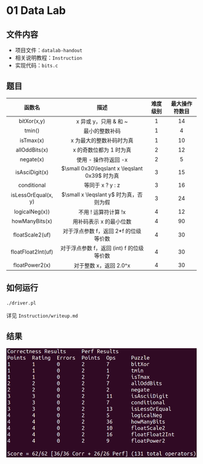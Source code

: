 # 01 Data Lab

## 文件内容

- 项目文件：`datalab-handout`
- 相关说明教程：`Instruction`
- 实现代码：`bits.c`

## 题目

|        函数名         |                       描述                       | 难度级别 | 最大操作符数目 |
| :-------------------: | :----------------------------------------------: | :------: | :------------: |
|     bitXor\(x,y\)     |              x 异或 y，只用 & 和 ~               |    1     |       14       |
|       tmin\(\)        |                  最小的整数补码                  |    1     |       4        |
|      isTmax\(x\)      |             x 为最大的整数补码时为真             |    1     |       10       |
|    allOddBits\(x\)    |             x 的奇数位都为 1 时为真              |    2     |       12       |
|      negate\(x\)      |               使用 - 操作符返回 -x               |    2     |       5        |
|   isAsciDigit\(x\)    | $\small 0x30\leqslant x \leqslant 0x39$ 时为真 |    3     |       15       |
|      conditional      |                 等同于 x ? y : z                 |    3     |       16       |
| isLessOrEqual\(x, y\) |    $\small x \leqslant y$ 时为真，否则为假    |    3     |       24       |
|   logicalNeg\(x\)\)   |               不用 ! 运算符计算 !x               |    4     |       12       |
|   howManyBits\(x\)    |             用补码表示 x 的最小位数              |    4     |       90       |
|   floatScale2\(uf\)   |      对于浮点参数 f，返回 2\*f 的位级等价数      |    4     |       30       |
| floatFloat2Int\(uf\)  |   对于浮点参数 f，返回 \(int\) f 的位级等价数    |    4     |       30       |
|   floatPower2\(x\)    |              对于整数 x，返回 2.0^x              |    4     |       30       |

## 如何运行

```sh
./driver.pl
```

详见 `Instruction/writeup.md`

## 结果

![Result](picture/Result.png)
